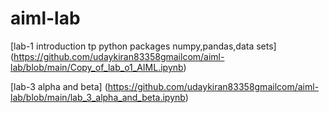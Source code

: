 # aiml-lab
[lab-1 introduction tp python packages numpy,pandas,data sets] (https://github.com/udaykiran83358gmailcom/aiml-lab/blob/main/Copy_of_lab_o1_AIML.ipynb)

[lab-3 alpha and beta] (https://github.com/udaykiran83358gmailcom/aiml-lab/blob/main/lab_3_alpha_and_beta.ipynb)
